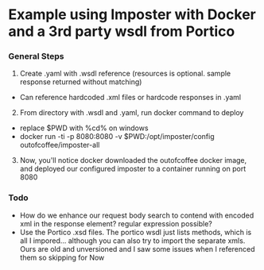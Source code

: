 # Example using Imposter with Docker and a 3rd party wsdl from Portico

### General Steps
1. Create .yaml with .wsdl reference (resources is optional. sample response returned without matching)
  - Can reference hardcoded .xml files or hardcode responses in .yaml

2. From directory with .wsdl and .yaml, run docker command to deploy
  - replace $PWD with %cd% on windows
  - docker run -ti -p 8080:8080 -v $PWD:/opt/imposter/config outofcoffee/imposter-all

3. Now, you'll notice docker downloaded the outofcoffee docker image, and deployed our configured imposter to a container running on port 8080

### Todo
- How do we enhance our request body search to contend with encoded xml in the response element? regular expression possible?
- Use the Portico .xsd files. The portico wsdl just lists methods, which is all I impored... although you can also try to import the separate xmls. Ours are old and unversioned and I saw some issues when I referenced them so skipping for Now

